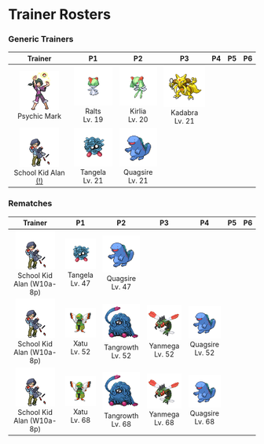 # Trainer Rosters

### Generic Trainers

| Trainer | P1 | P2 | P3 | P4 | P5 | P6 |
|:-------:|:--:|:--:|:--:|:--:|:--:|:--:|
| ![Psychic Mark](../../assets/trainers/psychic.png "Psychic Mark")<br>Psychic Mark | ![Ralts](../../assets/sprites/ralts/front.gif "Ralts")<br>Ralts<br>Lv. 19 | ![Kirlia](../../assets/sprites/kirlia/front.gif "Kirlia")<br>Kirlia<br>Lv. 20 | ![Kadabra](../../assets/sprites/kadabra/front.gif "Kadabra")<br>Kadabra<br>Lv. 21 |
| ![School Kid Alan (!)](../../assets/trainers/school_kid.png "School Kid Alan (!)")<br>School Kid Alan [(!)](#rematches) | ![Tangela](../../assets/sprites/tangela/front.gif "Tangela")<br>Tangela<br>Lv. 21 | ![Quagsire](../../assets/sprites/quagsire/front.gif "Quagsire")<br>Quagsire<br>Lv. 21 |


### Rematches

| Trainer | P1 | P2 | P3 | P4 | P5 | P6 |
|:-------:|:--:|:--:|:--:|:--:|:--:|:--:|
| ![School Kid Alan (W10a-8p)](../../assets/trainers/school_kid.png "School Kid Alan (W10a-8p)")<br>School Kid Alan (W10a-8p) | ![Tangela](../../assets/sprites/tangela/front.gif "Tangela")<br>Tangela<br>Lv. 47 | ![Quagsire](../../assets/sprites/quagsire/front.gif "Quagsire")<br>Quagsire<br>Lv. 47 |
| ![School Kid Alan (W10a-8p)](../../assets/trainers/school_kid.png "School Kid Alan (W10a-8p)")<br>School Kid Alan (W10a-8p) | ![Xatu](../../assets/sprites/xatu/front.gif "Xatu")<br>Xatu<br>Lv. 52 | ![Tangrowth](../../assets/sprites/tangrowth/front.gif "Tangrowth")<br>Tangrowth<br>Lv. 52 | ![Yanmega](../../assets/sprites/yanmega/front.gif "Yanmega")<br>Yanmega<br>Lv. 52 | ![Quagsire](../../assets/sprites/quagsire/front.gif "Quagsire")<br>Quagsire<br>Lv. 52 |
| ![School Kid Alan (W10a-8p)](../../assets/trainers/school_kid.png "School Kid Alan (W10a-8p)")<br>School Kid Alan (W10a-8p) | ![Xatu](../../assets/sprites/xatu/front.gif "Xatu")<br>Xatu<br>Lv. 68 | ![Tangrowth](../../assets/sprites/tangrowth/front.gif "Tangrowth")<br>Tangrowth<br>Lv. 68 | ![Yanmega](../../assets/sprites/yanmega/front.gif "Yanmega")<br>Yanmega<br>Lv. 68 | ![Quagsire](../../assets/sprites/quagsire/front.gif "Quagsire")<br>Quagsire<br>Lv. 68 |

